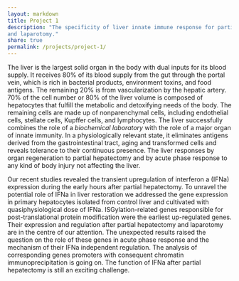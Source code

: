 ```yaml
---
layout: markdown 
title: Project 1 
description: "The specificity of liver innate immune response for partial hepatectomy
and laparotomy."
share: true 
permalink: /projects/project-1/
---
```


The liver is the largest solid organ in the body with dual inputs for its blood supply. It receives 80% of its blood
supply from the gut through the portal vein, which is rich in bacterial products, environment toxins, and food antigens.
The remaining 20% is from vascularization by the hepatic artery. 70% of the cell number or 80% of the liver volume is
composed of hepatocytes that fulfill the metabolic and detoxifying needs of the body. The remaining cells are made up of
nonparenchymal cells, including endothelial cells, stellate cells, Kupffer cells, and lymphocytes. The liver
successfully combines the role of a *biochemical laboratory* with the role of a major organ of innate immunity. In a
physiologically relevant state, it eliminates antigens derived from the gastrointestinal tract, aging and transformed
cells and reveals tolerance to their continuous presence. The liver responses by organ regeneration to partial
hepatectomy and by acute phase response to any kind of body injury not affecting the liver.

Our recent studies revealed the transient upregulation of interferon a (IFNa) expression during the early hours after
partial hepatectomy. To unravel the potential role of IFNa in liver restoration we addressed the gene expression in
primary hepatocytes isolated from control liver and cultivated with quasiphysiological dose of IFNa. ISGylation-related
genes responsible for post-translational protein modification were the earliest up-regulated genes. Their expression and
regulation after partial hepatectomy and laparotomy are in the centre of our attention. The unexpected results raised
the question on the role of these genes in acute phase response and the mechanism of their IFNa independent regulation.
The analysis of corresponding genes promoters with consequent chromatin immunoprecipitation is going on. The function of
IFNa after partial hepatectomy is still an exciting challenge.